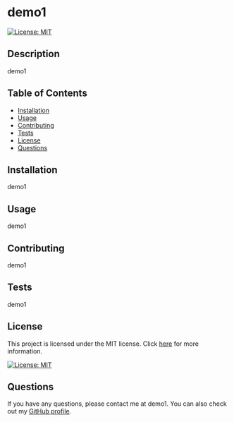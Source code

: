 # demo1

[![License: MIT](https://img.shields.io/badge/License-MIT-yellow.svg)](https://opensource.org/licenses/MIT)

## Description

demo1

## Table of Contents

- [Installation](#installation)
- [Usage](#usage)
- [Contributing](#contributing)
- [Tests](#tests)
- [License](#license)
- [Questions](#questions)

## Installation

demo1

## Usage

demo1

## Contributing

demo1

## Tests

demo1

## License

This project is licensed under the MIT license. Click [here](https://opensource.org/licenses/MIT) for more information.

[![License: MIT](https://img.shields.io/badge/License-MIT-yellow.svg)](https://opensource.org/licenses/MIT)


## Questions

If you have any questions, please contact me at demo1. You can also check out my [GitHub profile](https://github.com/demo1).
